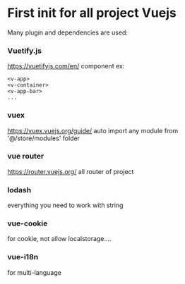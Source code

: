 # First init for all project Vuejs 
Many plugin and dependencies are used:
### Vuetify.js
https://vuetifyjs.com/en/
component ex:
```
<v-app>
<v-container>
<v-app-bar>
...
```

### vuex
https://vuex.vuejs.org/guide/
auto import any module from '@/store/modules' folder

### vue router
https://router.vuejs.org/
all router of project

### lodash
everything you need to work with string

### vue-cookie
for cookie, not allow localstorage....

### vue-i18n
for multi-language